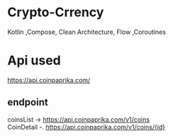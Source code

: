 # Crypto-Crrency

Kotlin ,Compose, Clean Architecture, Flow ,Coroutines

# Api used 
https://api.coinpaprika.com/ 


endpoint  
--------------------------    
coinsList -> https://api.coinpaprika.com/v1/coins   
CoinDetail -. https://api.coinpaprika.com/v1/coins/{id}

